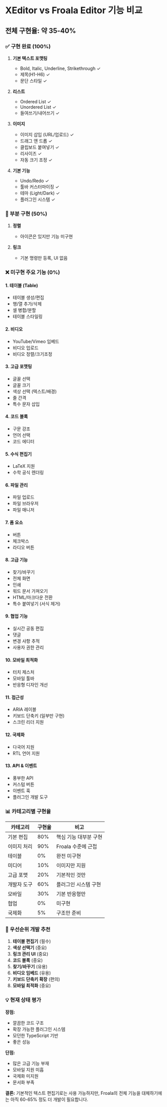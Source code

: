 # XEditor vs Froala Editor 기능 비교

## 전체 구현율: 약 35-40%

### ✅ 구현 완료 (100%)
1. **기본 텍스트 포맷팅**
   - Bold, Italic, Underline, Strikethrough ✓
   - 제목(H1-H6) ✓
   - 문단 스타일 ✓

2. **리스트**
   - Ordered List ✓
   - Unordered List ✓
   - 들여쓰기/내어쓰기 ✓

3. **이미지**
   - 이미지 삽입 (URL/업로드) ✓
   - 드래그 앤 드롭 ✓
   - 클립보드 붙여넣기 ✓
   - 리사이즈 ✓
   - 자동 크기 조정 ✓

4. **기본 기능**
   - Undo/Redo ✓
   - 툴바 커스터마이징 ✓
   - 테마 (Light/Dark) ✓
   - 플러그인 시스템 ✓

### 🔶 부분 구현 (50%)
1. **정렬**
   - 아이콘은 있지만 기능 미구현
   
2. **링크**
   - 기본 명령만 등록, UI 없음

### ❌ 미구현 주요 기능 (0%)

#### 1. **테이블 (Table)**
- 테이블 생성/편집
- 행/열 추가/삭제
- 셀 병합/분할
- 테이블 스타일링

#### 2. **비디오**
- YouTube/Vimeo 임베드
- 비디오 업로드
- 비디오 정렬/크기조정

#### 3. **고급 포맷팅**
- 글꼴 선택
- 글꼴 크기
- 색상 선택 (텍스트/배경)
- 줄 간격
- 특수 문자 삽입

#### 4. **코드 블록**
- 구문 강조
- 언어 선택
- 코드 에디터

#### 5. **수식 편집기**
- LaTeX 지원
- 수학 공식 렌더링

#### 6. **파일 관리**
- 파일 업로드
- 파일 브라우저
- 파일 매니저

#### 7. **폼 요소**
- 버튼
- 체크박스
- 라디오 버튼

#### 8. **고급 기능**
- 찾기/바꾸기
- 전체 화면
- 인쇄
- 워드 문서 가져오기
- HTML/마크다운 전환
- 특수 붙여넣기 (서식 제거)

#### 9. **협업 기능**
- 실시간 공동 편집
- 댓글
- 변경 사항 추적
- 사용자 권한 관리

#### 10. **모바일 최적화**
- 터치 제스처
- 모바일 툴바
- 반응형 디자인 개선

#### 11. **접근성**
- ARIA 레이블
- 키보드 단축키 (일부만 구현)
- 스크린 리더 지원

#### 12. **국제화**
- 다국어 지원
- RTL 언어 지원

#### 13. **API & 이벤트**
- 풍부한 API
- 커스텀 버튼
- 이벤트 훅
- 플러그인 개발 도구

### 📊 카테고리별 구현율

| 카테고리 | 구현율 | 비고 |
|---------|--------|------|
| 기본 편집 | 80% | 핵심 기능 대부분 구현 |
| 이미지 처리 | 90% | Froala 수준에 근접 |
| 테이블 | 0% | 완전 미구현 |
| 미디어 | 10% | 이미지만 지원 |
| 고급 포맷 | 20% | 기본적인 것만 |
| 개발자 도구 | 60% | 플러그인 시스템 구현 |
| 모바일 | 30% | 기본 반응형만 |
| 협업 | 0% | 미구현 |
| 국제화 | 5% | 구조만 준비 |

### 🎯 우선순위 개발 추천

1. **테이블 편집기** (필수)
2. **색상 선택기** (중요)
3. **링크 관리 UI** (중요)
4. **코드 블록** (중요)
5. **찾기/바꾸기** (유용)
6. **비디오 임베드** (유용)
7. **키보드 단축키 확장** (편의)
8. **모바일 최적화** (중요)

### 💡 현재 상태 평가

**장점:**
- 깔끔한 코드 구조
- 확장 가능한 플러그인 시스템
- 모던한 TypeScript 기반
- 좋은 성능

**단점:**
- 많은 고급 기능 부재
- 모바일 지원 미흡
- 국제화 미지원
- 문서화 부족

**결론:** 기본적인 텍스트 편집기로는 사용 가능하지만, Froala의 전체 기능을 대체하기에는 아직 60-65% 정도 더 개발이 필요합니다.